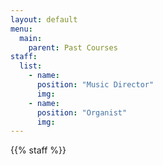 ```yaml
---
layout: default
menu:
  main:
    parent: Past Courses
staff:
  list:
    - name:
      position: "Music Director"
      img:
    - name:
      position: "Organist"
      img:
---
```


{{% staff %}}


